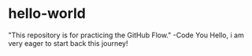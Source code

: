 # hello-world
"This repository is for practicing the GitHub Flow." -Code You
Hello, i am very eager to start back this journey!